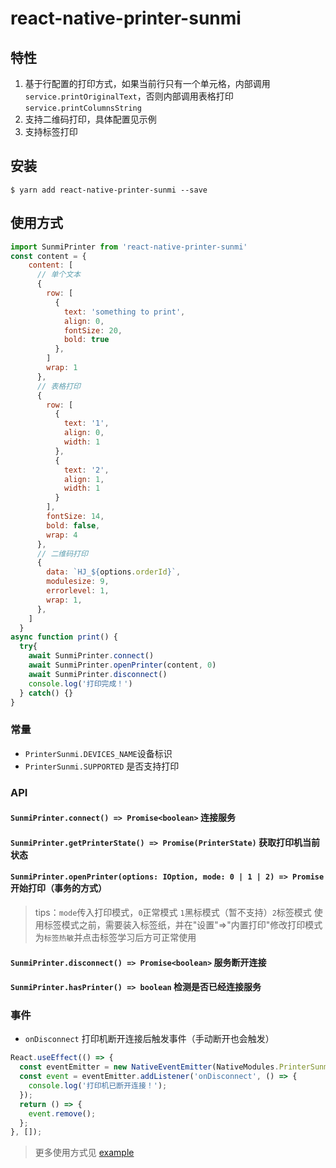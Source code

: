 # react-native-printer-sunmi

## 特性

1. 基于行配置的打印方式，如果当前行只有一个单元格，内部调用`service.printOriginalText`，否则内部调用表格打印`service.printColumnsString`
2. 支持二维码打印，具体配置见示例
3. 支持标签打印

## 安装

`$ yarn add react-native-printer-sunmi --save`

## 使用方式

```javascript
import SunmiPrinter from 'react-native-printer-sunmi'
const content = {
    content: [
      // 单个文本
      {
        row: [
          {
            text: 'something to print',
            align: 0,
            fontSize: 20,
            bold: true
          },
        ]
        wrap: 1
      },
      // 表格打印
      {
        row: [
          {
            text: '1',
            align: 0,
            width: 1
          },
          {
            text: '2',
            align: 1,
            width: 1
          }
        ],
        fontSize: 14,
        bold: false,
        wrap: 4
      },
      // 二维码打印
      {
        data: `HJ_${options.orderId}`,
        modulesize: 9,
        errorlevel: 1,
        wrap: 1,
      },
    ]
  }
async function print() {
  try{
    await SunmiPrinter.connect()
    await SunmiPrinter.openPrinter(content, 0)
    await SunmiPrinter.disconnect()
    console.log('打印完成！')
  } catch() {}
}
```

### 常量

- `PrinterSunmi.DEVICES_NAME`设备标识
- `PrinterSunmi.SUPPORTED` 是否支持打印

### API

#### `SunmiPrinter.connect() => Promise<boolean>` 连接服务

#### `SunmiPrinter.getPrinterState() => Promise(PrinterState)` 获取打印机当前状态

#### `SunmiPrinter.openPrinter(options: IOption, mode: 0 | 1 | 2) => Promise` 开始打印（事务的方式）

> tips：`mode`传入打印模式，`0`正常模式 `1`黑标模式（暂不支持）`2`标签模式
> 使用标签模式之前，需要装入标签纸，并在"设置"=>"内置打印"修改打印模式为`标签热敏`并点击标签学习后方可正常使用

#### `SunmiPrinter.disconnect() => Promise<boolean>` 服务断开连接

#### `SunmiPrinter.hasPrinter() => boolean` 检测是否已经连接服务

### 事件

- `onDisconnect` 打印机断开连接后触发事件（手动断开也会触发）

```js
React.useEffect(() => {
  const eventEmitter = new NativeEventEmitter(NativeModules.PrinterSunmi);
  const event = eventEmitter.addListener('onDisconnect', () => {
    console.log('打印机已断开连接！');
  });
  return () => {
    event.remove();
  };
}, []);
```

> 更多使用方式见 [example](https://github.com/hjfruit/react-native-printer-sunmi/tree/main/example)
